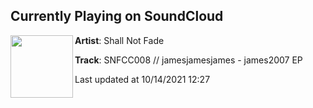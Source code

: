 ## Currently Playing on SoundCloud

[<img align="left" width="100" src="https://i1.sndcdn.com/artworks-oms9Il5c4x3fzhGn-pmbQSw-t500x500.jpg">](https://soundcloud.com/shallnotfade/snfcc008-jamesjamesjames-james2007-ep)

**Artist**: Shall Not Fade 

**Track**: SNFCC008 // jamesjamesjames - james2007 EP

Last updated at 10/14/2021 12:27
